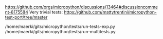 
https://github.com/orgs/micropython/discussions/13464#discussioncomment-8175584
  Very trivial tests: https://github.com/mattytrentini/micropython-test-port/tree/master


/home/maerki/gits/micropython/tests/run-tests-exp.py
/home/maerki/gits/micropython/tests/run-multitests.py
